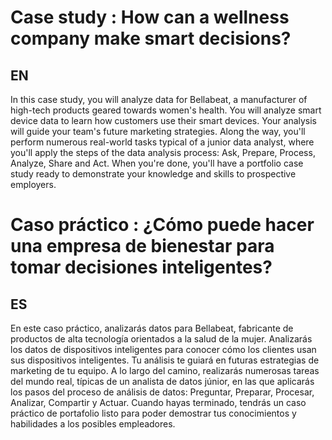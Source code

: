 # Case study : How can a wellness company make smart decisions?
## EN

In this case study, you will analyze data for Bellabeat, a manufacturer of high-tech products geared towards women's health. You will analyze smart device data to learn how customers use their smart devices. Your analysis will guide your team's future marketing strategies. Along the way, you'll perform numerous real-world tasks typical of a junior data analyst, where you'll apply the steps of the data analysis process: Ask, Prepare, Process, Analyze, Share and Act. When you're done, you'll have a portfolio case study ready to demonstrate your knowledge and skills to prospective employers.

# Caso práctico : ¿Cómo puede hacer una empresa de bienestar para tomar decisiones inteligentes?
## ES

En este caso práctico, analizarás datos para Bellabeat, fabricante de productos de alta tecnología orientados a la salud de la mujer. Analizarás los datos de dispositivos inteligentes para conocer cómo los clientes usan sus dispositivos inteligentes. Tu análisis te guiará en futuras estrategias de marketing de tu equipo. A lo largo del camino, realizarás numerosas tareas del mundo real, típicas de un analista de datos júnior, en las que aplicarás los pasos del proceso de análisis de datos: Preguntar, Preparar, Procesar, Analizar, Compartir y Actuar. Cuando hayas terminado, tendrás un caso práctico de portafolio listo para poder demostrar tus conocimientos y habilidades a los posibles empleadores.

